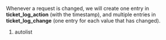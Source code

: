 <properties date="2016-06-24"
/>

Whenever a request is changed, we will create one entry in **ticket\_log\_action** (with the timestamp), and multiple entries in **ticket\_log\_change** (one entry for each value that has changed).

1. autolist
